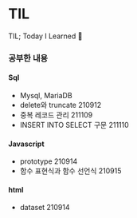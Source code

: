 # TIL
TIL; Today I Learned 🧐

### 공부한 내용
#### Sql
* Mysql, MariaDB
* delete와 truncate 210912
* 중복 레코드 관리 211109
* INSERT INTO SELECT 구문 211110

#### Javascript
* prototype 210914
* 함수 표현식과 함수 선언식 210915

#### html
* dataset 210914
